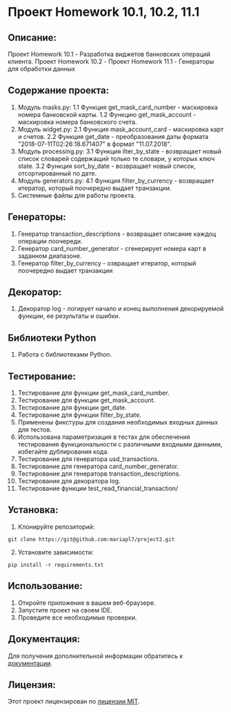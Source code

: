 # Проект Homework 10.1, 10.2, 11.1

## Описание:

Проект Homework 10.1 - Разработка виджетов банковских операций клиента.
Проект Homework 10.2 - 
Проект Homework 11.1 - Генераторы для обработки данных


## Содержание проекта:

1. Модуль masks.py:
1.1 Функция get_mask_card_number - маскировка номера банковской карты.
1.2 Функцию get_mask_account - маскировка номера банковского счета.
2. Модуль widget.py:
2.1 Функция mask_account_card - маскировка карт и счетов.
2.2 Функция get_date - преобразования даты формата "2018-07-11T02:26:18.671407" в формат "11.07.2018".
3. Модуль processing.py:
3.1 Функция ilter_by_state - возвращает новый список словарей содержащий только те словари, у которых ключ 
state.
3.2 Функция sort_by_date - возвращает новый список, отсортированный по дате.
4. Модуль generators.py:
4.1 Функция filter_by_currency - возвращает итератор, который поочередно выдает транзакции.
5. Системные файлы для работы проекта.

## Генераторы:

1. Генератор transaction_descriptions - возвращает описание каждоц операции поочереди.
2. Генератор card_number_generator - сгенерирует номера карт в заданном диапазоне.
3. Генератор filter_by_currency - озвращает итератор, который поочередно выдает транзакции

## Декоратор:

1. Декоратор log - логирует начало и конец выполнения декорируемой функции, ее результаты и ошибки.

## Библиотеки Python

1. Работа с библиотеками Python.

## Тестирование:

1. Тестирование для функции get_mask_card_number.
2. Тестирование для функции get_mask_account.
3. Тестирование для функции get_date.
4. Тестирование для функции filter_by_state.
5. Применены фикстуры для создания необходимых входных данных для тестов. 
6. Использована параметризация в тестах для обеспечения тестирования функциональности с различными входными данными, избегайте дублирования кода.
7. Тестирование для генератора usd_transactions.
8. Тестирование для генератора card_number_generator.
9. Тестирование для генераторв transaction_descriptions.
10. Тестирование для декоратора log.
11. Тестирование функции test_read_financial_transaction/ 

## Установка:

1. Клонируйте репозиторий:
```
git clone https://git@github.com:mariapl7/project2.git
```
2. Установите зависимости:
```
pip install -r requirements.txt
```
## Использование:

1. Откройте приложение в вашем веб-браузере.
2. Запустите проект на своем IDE.
3. Проведите все необходимые проверки.

## Документация:

Для получения дополнительной информации обратитесь к [документации](docs/README.md).

## Лицензия:

Этот проект лицензирован по [лицензии MIT](LICENSE).